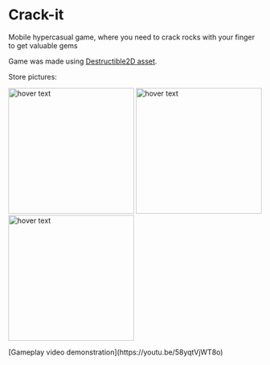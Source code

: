 # Crack-it
Mobile hypercasual game, where you need to crack rocks with your finger to get valuable gems

Game was made using [Destructible2D asset](https://assetstore.unity.com/packages/tools/sprite-management/destructible-2d-18125).

Store pictures:
<p float="left">
  <img src="https://play-lh.googleusercontent.com/ruZpUoRGsMe-HZf-PfIRV7GYCDv5wzvUHJP4q2ex5y4GIcu21DIpljJ98fIsqPihN2s=w1601-h1085-rw" width="250" title="hover text">
  <img src="https://play-lh.googleusercontent.com/ie4cuq3PM8KSdtSfTpb9AdFj9WLDQuobsYsKM2HNL8vg5FkWvI-FyPnfEwtSQ-paYQ=w1601-h1085-rw" width="250" title="hover text">
  <img src="https://play-lh.googleusercontent.com/wPAZbbgMt6JrNTjB25U9Y11ISJdObgcBVvtgf0rXaAg8ECgFjxJMPPSqFtRdgStHgE0=w1601-h1085-rw" width="250" title="hover text">
</p>
[Gameplay video demonstration](https://youtu.be/58yqtVjWT8o)


